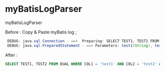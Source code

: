 myBatisLogParser
================

myBatisLogParser

Before :
 Copy & Paste myBatis log ;
 ```java
  DEBUG: java.sql.Connection - ==>  Preparing: SELECT TEST1, TEST2 FROM DUAL WHERE COL1 = ? AND COL2 = ? AND NO = ?
  DEBUG: java.sql.PreparedStatement - ==> Parameters: test1(String), test2(String), 13(Long)
```

After :
```sql 
SELECT TEST1, TEST2 FROM DUAL WHERE COL1 = 'test1' AND COL2 = 'test2' AND NO =  13
````